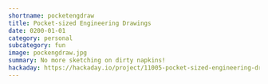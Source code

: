 ```yaml
---
shortname: pocketengdraw
title: Pocket-sized Engineering Drawings
date: 0200-01-01
category: personal
subcategory: fun
image: pockengdraw.jpg
summary: No more sketching on dirty napkins!
hackaday: https://hackaday.io/project/11005-pocket-sized-engineering-drawings
---
```


